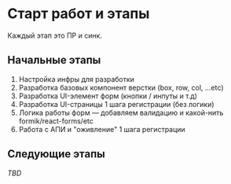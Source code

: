 # Старт работ и этапы
Каждый этап это ПР и синк.

## Начальные этапы
1. Настройка инфры для разработки
2. Разработка базовых компонент верстки (box, row, col, ...etc)
3. Разработка UI-элемент форм (кнопки / инпуты и т.д)
4. Разработка UI-страницы 1 шага регистрации (без логики)
5. Логика работы форм — добавляем валидацию и какой-нить formik/react-forms/etc
6. Работа с АПИ и "оживление" 1 шага регистрации

## Следующие этапы
_TBD_